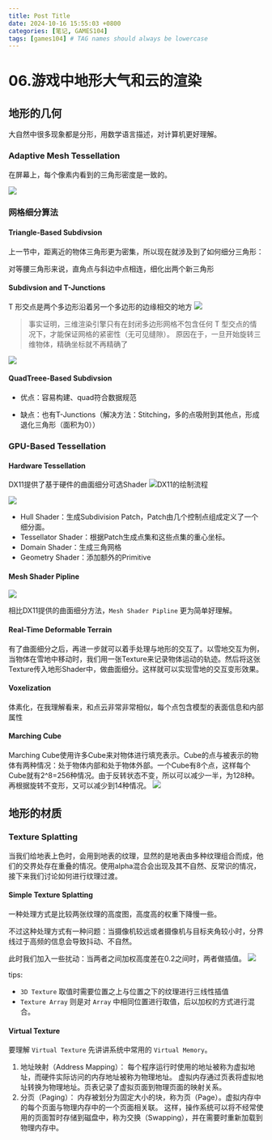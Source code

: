 ```yaml
---
title: Post Title
date: 2024-10-16 15:55:03 +0800
categories: [笔记, GAMES104]
tags: [games104] # TAG names should always be lowercase
---
```


# 06.游戏中地形大气和云的渲染

## 地形的几何
大自然中很多现象都是分形，用数学语言描述，对计算机更好理解。

### Adaptive Mesh Tessellation
在屏幕上，每个像素内看到的三角形密度是一致的。

![](https://img.picui.cn/free/2024/10/15/670dbdce8bf21.png)

### 网格细分算法
#### Triangle-Based Subdivsion
上一节中，距离近的物体三角形更为密集，所以现在就涉及到了如何细分三角形：

对等腰三角形来说，直角点与斜边中点相连，细化出两个新三角形

#### Subdivsion and T-Junctions
T 形交点是两个多边形沿着另一个多边形的边缘相交的地方
![](https://wiki.ldraw.org/images/f/f0/T_Junction1.png)

 > 事实证明，三维渲染引擎只有在封闭多边形网格不包含任何 T 型交点的情况下，才能保证网格的紧密性（无可见缝隙）。 原因在于，一旦开始旋转三维物体，精确坐标就不再精确了

 ![](https://wiki.ldraw.org/images/f/f7/T_Junction3a.png)

####  QuadTreee-Based Subdivsion
- 优点：容易构建、quad符合数据规范

- 缺点：也有T-Junctions（解决方法：Stitching，多的点吸附到其他点，形成退化三角形（面积为0））

### GPU-Based Tessellation
#### Hardware Tessellation
DX11提供了基于硬件的曲面细分可选Shader
![DX11的绘制流程](https://picx.zhimg.com/80/v2-cc35d6efa4507cc738717f87dc24e43d_720w.webp)

![](https://pica.zhimg.com/80/v2-7776b1c00ea003c48f7d4d66c942d052_720w.webp)

- Hull Shader：生成Subdivision Patch，Patch由几个控制点组成定义了一个细分面。
- Tessellator Shader：根据Patch生成点集和这些点集的重心坐标。
- Domain Shader：生成三角网格
- Geometry Shader：添加额外的Primitive

#### Mesh Shader Pipline
![](https://pica.zhimg.com/v2-c0a03601afc11042c8583286e0b5449c_r.jpg)

相比DX11提供的曲面细分方法，`Mesh Shader Pipline` 更为简单好理解。

#### Real-Time Deformable Terrain
有了曲面细分之后，再进一步就可以着手处理与地形的交互了。以雪地交互为例，当物体在雪地中移动时，我们用一张Texture来记录物体运动的轨迹。然后将这张Texture传入地形Shader中，做曲面细分。这样就可以实现雪地的交互变形效果。

#### Voxelization
体素化，在我理解看来，和点云非常非常相似，每个点包含模型的表面信息和内部属性

#### Marching Cube
Marching Cube使用许多Cube来对物体进行填充表示。Cube的点与被表示的物体有两种情况：处于物体内部和处于物体外部。一个Cube有8个点，这样每个Cube就有2^8=256种情况。由于反转状态不变，所以可以减少一半，为128种。再根据旋转不变形，又可以减少到14种情况。
![](https://picx.zhimg.com/80/v2-336d044e9cfd8ba0f5bc9b4f7d13a247_720w.webp)

## 地形的材质

### Texture Splatting
当我们给地表上色时，会用到地表的纹理，显然的是地表由多种纹理组合而成，他们的交界处存在重叠的情况。使用alpha混合会出现及其不自然、反常识的情况，接下来我们讨论如何进行纹理过渡。

#### Simple Texture Splatting
一种处理方式是比较两张纹理的高度图，高度高的权重下降慢一些。

不过这种处理方式有一种问题：当摄像机较远或者摄像机与目标夹角较小时，分界线过于高频的信息会导致抖动、不自然。

此时我们加入一些扰动：当两者之间加权高度差在0.2之间时，两者做插值。
![](https://img.picui.cn/free/2024/10/15/670e5736d1563.png)

tips:
- `3D Texture` 取值时需要位置之上与位置之下的纹理进行三线性插值
- `Texture Array` 则是对 `Array` 中相同位置进行取值，后以加权的方式进行混合。

#### Virtual Texture
要理解 `Virtual Texture` 先讲讲系统中常用的 `Virtual Memory`。

1. 地址映射（Address Mapping）：
每个程序运行时使用的地址被称为虚拟地址，而硬件实际访问的内存地址被称为物理地址。
虚拟内存通过页表将虚拟地址转换为物理地址。页表记录了虚拟页面到物理页面的映射关系。
2. 分页（Paging）：
内存被划分为固定大小的块，称为页（Page）。虚拟内存中的每个页面与物理内存中的一个页面相关联。
这样，操作系统可以将不经常使用的页面暂时存储到磁盘中，称为交换（Swapping），并在需要时重新加载到物理内存中。

